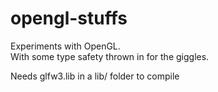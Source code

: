 # opengl-stuffs
Experiments with OpenGL.  
With some type safety thrown in for the giggles.

Needs glfw3.lib in a lib/ folder to compile